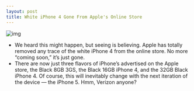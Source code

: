 ```yaml
---
layout: post
title: White iPhone 4 Gone From Apple's Online Store
---
```

![img](http://media.idownloadblog.com/wp-content/uploads/2010/10/White-iPhone-4-Gone-From-Apple-Store-e1288326582271.png)
* We heard this might happen, but seeing is believing. Apple has totally removed any trace of the white iPhone 4 from the online store. No more “coming soon,” it’s just gone.
* There are now just three flavors of iPhone’s advertised on the Apple store, the Black 8GB 3GS, the Black 16GB iPhone 4, and the 32GB Black iPhone 4. Of course, this will inevitably change with the next iteration of the device — the iPhone 5. Hmm, Verizon anyone?

